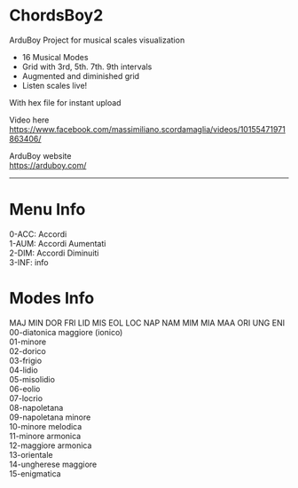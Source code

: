 # ChordsBoy2
ArduBoy Project for musical scales visualization

- 16 Musical Modes
- Grid with 3rd, 5th. 7th. 9th intervals
- Augmented and diminished grid
- Listen scales live!

With hex file for instant upload

Video here<br>
https://www.facebook.com/massimiliano.scordamaglia/videos/10155471971863406/

ArduBoy website<br>
https://arduboy.com/

<hr>

# Menu Info
0-ACC: Accordi<br>
1-AUM: Accordi Aumentati<br>
2-DIM: Accordi Diminuiti<br>
3-INF: info<br>

# Modes Info
MAJ MIN DOR FRI LID MIS EOL LOC NAP NAM MIM MIA MAA ORI UNG ENI<br>
00-diatonica maggiore (ionico)<br>
01-minore<br>
02-dorico<br>
03-frigio<br>
04-lidio<br>
05-misolidio<br>
06-eolio<br>
07-locrio<br>
08-napoletana<br>
09-napoletana minore<br>
10-minore melodica<br>
11-minore armonica<br>
12-maggiore armonica<br>
13-orientale<br>
14-ungherese maggiore<br>
15-enigmatica<br>

